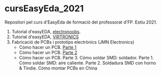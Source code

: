 # cursEasyEda_2021
Repositori pel curs d'EasyEda de formació del professorat d'FP. Estiu 2021.

1. Tutorial d'easyEDA, [electronoobs](https://youtu.be/BvvHJ-H79l8).
2. Tutorial d'easyEDA, [VIRTRONICS](https://youtu.be/_RqfgehsaK0)
3. Fabricació de PCBs i prototips electrònics (JMN Electronics)
    * Cómo hacer un PCB. [Parte 1](http://jmnelectronics.com/archives/1181)
    * Cómo hacer un PCB. [Parte 2](http://jmnelectronics.com/archives/1317)
    * Cómo hacer un PCB. Parte 3.
    Cómo soldar SMD: soldador. Parte 1.
    Cómo soldar SMD: aire caliente. Parte 2.
    Soldadura SMD con horno & Tindie.
    Cómo montar PCBs en China
